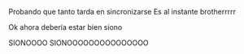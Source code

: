 Probando que tanto tarda en sincronizarse
Es al instante brotherrrrr 


Ok ahora debería estar bien siono


SIONOOOO
SIONOOOOOOOOOOOOOOO